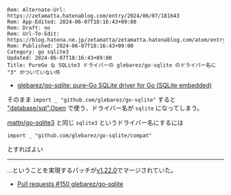 ```header
Rem: Alternate-Url: https://zetamatta.hatenablog.com/entry/2024/06/07/181643
Rem: App-Edited: 2024-06-07T18:16:43+09:00
Rem: Draft: no
Rem: Url-To-Edit: https://blog.hatena.ne.jp/zetamatta/zetamatta.hatenablog.com/atom/entry/6801883189112515070
Rem: Published: 2024-06-07T18:16:43+09:00
Category: go sqlite3
Updated: 2024-06-07T18:16:43+09:00
Title: PureGo な SQLite3 ドライバーの glebarez/go-sqlite のドライバー名に "3" がついていない件
```
+ [glebarez/go-sqlite: pure-Go SQLite driver for Go (SQLite embedded)](https://github.com/glebarez/go-sqlite)

そのまま `import _ "github.com/glebarez/go-sqlite"` すると ["database/sql".Open](https://pkg.go.dev/database/sql@go1.22.4#Open) で使う、ドライバー名が `sqlite` になってしまう。

[mattn/go-sqlite3](https://github.com/mattn/go-sqlite3) と同じ `sqlite3` というドライバー名にするには

```
import _ "github.com/glebarez/go-sqlite/compat"
```

とすればよい

---

…ということを実現するパッチが[v1.22.0](https://github.com/glebarez/go-sqlite/releases/tag/v1.22.0)でマージされていた。

+ [Pull requests #150 glebarez/go-sqlite](https://github.com/glebarez/go-sqlite/pull/150)
